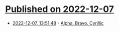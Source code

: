 # [Published on 2022-12-07](index.md)

* [2022-12-07, 13:51:48](https://news.ycombinator.com/item?id=33894307) - [Alpha. Bravo. Cyrillic](https://daily.jstor.org/alpha-bravo-cyrillic/)
